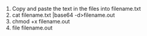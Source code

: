 1. Copy and paste the text in the files into filename.txt
2. cat filename.txt |base64 -d>filename.out
3. chmod +x filename.out
4. file filename.out
